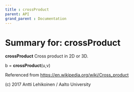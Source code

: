 ```yaml
---
title : crossProduct
parent: API
grand_parent : Documentation
---
```

# Summary for: **crossProduct**

**crossProduct** Cross product in 2D or 3D.

b = **crossProduct**(u,v)

Referenced from https://en.wikipedia.org/wiki/Cross_product

(c) 2017 Antti Lehikoinen / Aalto University

